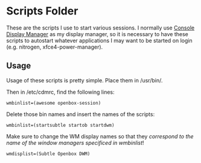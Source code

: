 # Scripts Folder
These are the scripts I use to start various sessions. I normally use [Console Display Manager](https://wiki.archlinux.org/index.php/CDM) as my display manager, so it is necessary to have these scripts to autostart whatever applications I may want to be started on login (e.g. nitrogen, xfce4-power-manager). 

## Usage
Usage of these scripts is pretty simple. Place them in /usr/bin/.

Then in /etc/cdmrc, find the following lines:

``` 
wmbinlist=(awesome openbox-session)
```

Delete those bin names and insert the names of the scripts:

```
wmbinlist=(startsubtle startob startdwm)
```

Make sure to change the WM display names so that they *correspond to the name of the window managers specificed in wmbinlist*!
```
wmdisplist=(Subtle Openbox DWM)
```

